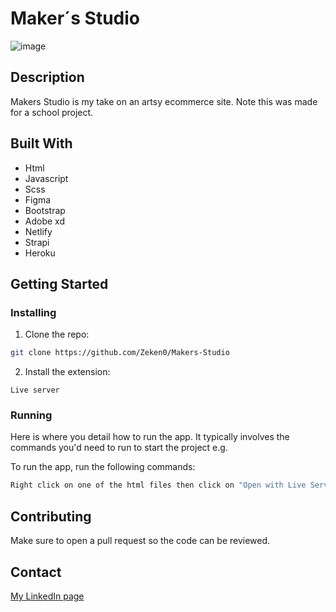 # Maker´s Studio

![image](https://ahmedjjibril.netlify.app/img/makers-studio.JPG)

## Description

Makers Studio is my take on an artsy ecommerce site. Note this was made for a school project.

## Built With

- Html
- Javascript
- Scss
- Figma
- Bootstrap
- Adobe xd
- Netlify
- Strapi
- Heroku

## Getting Started

### Installing

1. Clone the repo:

```bash
git clone https://github.com/Zeken0/Makers-Studio
```

2. Install the extension:

```
Live server
```

### Running

Here is where you detail how to run the app. It typically involves the commands you'd need to run to start the project e.g.

To run the app, run the following commands:

```bash
Right click on one of the html files then click on "Open with Live Server"
```

## Contributing

Make sure to open a pull request so the code can be reviewed.

## Contact

[My LinkedIn page](https://www.linkedin.com/in/ahmed-jibril-242614215/)
